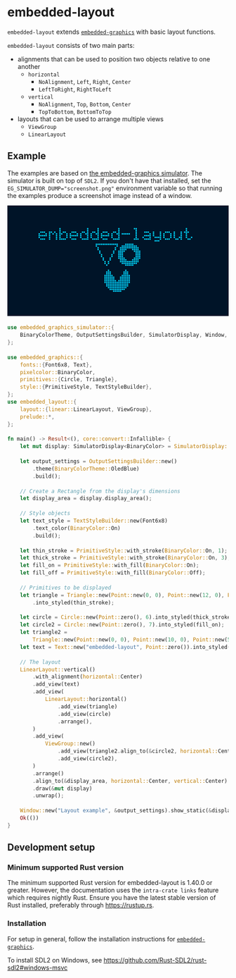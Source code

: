 embedded-layout
===============

`embedded-layout` extends [`embedded-graphics`] with basic layout functions.

`embedded-layout` consists of two main parts:
 - alignments that can be used to position two objects relative to one another
   * `horizontal`
     * `NoAlignment`, `Left`, `Right`, `Center`
     * `LeftToRight`, `RightToLeft`
   * `vertical`
     * `NoAlignment`, `Top`, `Bottom`, `Center`
     * `TopToBottom`, `BottomToTop`
 - layouts that can be used to arrange multiple views
   * `ViewGroup`
   * `LinearLayout`

## Example

The examples are based on [the embedded-graphics simulator]. The simulator is built on top of `SDL2`. If you don't have that installed, set the `EG_SIMULATOR_DUMP="screenshot.png"` environment variable so that running the examples produce a screenshot image instead of a window.

![embedded-layout example](assets/nested-layout-example.png)

```rust
use embedded_graphics_simulator::{
    BinaryColorTheme, OutputSettingsBuilder, SimulatorDisplay, Window,
};

use embedded_graphics::{
    fonts::{Font6x8, Text},
    pixelcolor::BinaryColor,
    primitives::{Circle, Triangle},
    style::{PrimitiveStyle, TextStyleBuilder},
};
use embedded_layout::{
    layout::{linear::LinearLayout, ViewGroup},
    prelude::*,
};

fn main() -> Result<(), core::convert::Infallible> {
    let mut display: SimulatorDisplay<BinaryColor> = SimulatorDisplay::new(Size::new(128, 64));

    let output_settings = OutputSettingsBuilder::new()
        .theme(BinaryColorTheme::OledBlue)
        .build();

    // Create a Rectangle from the display's dimensions
    let display_area = display.display_area();

    // Style objects
    let text_style = TextStyleBuilder::new(Font6x8)
        .text_color(BinaryColor::On)
        .build();

    let thin_stroke = PrimitiveStyle::with_stroke(BinaryColor::On, 1);
    let thick_stroke = PrimitiveStyle::with_stroke(BinaryColor::On, 3);
    let fill_on = PrimitiveStyle::with_fill(BinaryColor::On);
    let fill_off = PrimitiveStyle::with_fill(BinaryColor::Off);

    // Primitives to be displayed
    let triangle = Triangle::new(Point::new(0, 0), Point::new(12, 0), Point::new(6, 12))
        .into_styled(thin_stroke);

    let circle = Circle::new(Point::zero(), 6).into_styled(thick_stroke);
    let circle2 = Circle::new(Point::zero(), 7).into_styled(fill_on);
    let triangle2 =
        Triangle::new(Point::new(0, 0), Point::new(10, 0), Point::new(5, 8)).into_styled(fill_off);
    let text = Text::new("embedded-layout", Point::zero()).into_styled(text_style);

    // The layout
    LinearLayout::vertical()
        .with_alignment(horizontal::Center)
        .add_view(text)
        .add_view(
            LinearLayout::horizontal()
                .add_view(triangle)
                .add_view(circle)
                .arrange(),
        )
        .add_view(
            ViewGroup::new()
                .add_view(triangle2.align_to(&circle2, horizontal::Center, vertical::Top))
                .add_view(circle2),
        )
        .arrange()
        .align_to(&display_area, horizontal::Center, vertical::Center)
        .draw(&mut display)
        .unwrap();

    Window::new("Layout example", &output_settings).show_static(&display);
    Ok(())
}
```

## Development setup

### Minimum supported Rust version
The minimum supported Rust version for embedded-layout is 1.40.0 or greater. However, the documentation uses the `intra-crate links` feature which requires nightly Rust. Ensure you have the latest stable version of Rust installed, preferably through https://rustup.rs.

### Installation

For setup in general, follow the installation instructions for [`embedded-graphics`].

To install SDL2 on Windows, see https://github.com/Rust-SDL2/rust-sdl2#windows-msvc

[`embedded-graphics`]: https://github.com/jamwaffles/embedded-graphics/
[the embedded-graphics simulator]: https://github.com/jamwaffles/embedded-graphics/tree/master/simulator
